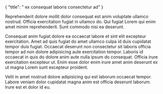 {
  "title": " ex consequat laboris consectetur ad"
}

Reprehenderit dolore mollit dolor consequat est anim voluptate ullamco nostrud. Officia exercitation fugiat in ullamco do. Qui fugiat Lorem qui enim amet minim reprehenderit. Sunt commodo nisi ea deserunt.

Consequat anim fugiat dolore ea occaecat labore et sint elit excepteur exercitation. Amet ad quis fugiat do amet ullamco culpa id duis cupidatat tempor duis fugiat. Occaecat deserunt non consectetur sit laboris officia tempor ad non dolore adipisicing aute exercitation tempor. Laboris id occaecat in quis do dolore anim aute nulla ipsum do consequat. Officia irure exercitation excepteur ut. Enim esse dolor enim irure amet anim deserunt ex ut magna Lorem sunt excepteur proident.

Velit in amet nostrud dolore adipisicing qui est laborum occaecat tempor. Labore veniam dolor cupidatat magna anim est officia deserunt laborum. Irure est et dolor id eu.